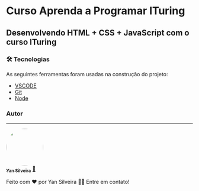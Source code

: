 # Curso Aprenda a Programar ITuring

## Desenvolvendo HTML + CSS + JavaScript com o curso ITuring

### 🛠 Tecnologias

As seguintes ferramentas foram usadas na construção do projeto:

- [VSCODE](https://code.visualstudio.com/)
- [Git](https://git-scm.com/downloads)
- [Node](https://nodejs.org/en/)

### Autor
---
<a href="https://avatars.githubusercontent.com/u/89039535?v=4">
 <img style="border-radius: 50%;" src="https://avatars.githubusercontent.com/u/89039535?v=4" width="100px;" alt=""/>
 <br />
 <sub><b>Yan Silveira</b></sub></a> <a href="https://github.com/yansilveira00/" title="GitHub">🚀</a>


Feito com ❤️ por Yan Silveira 👋🏽 Entre em contato!
